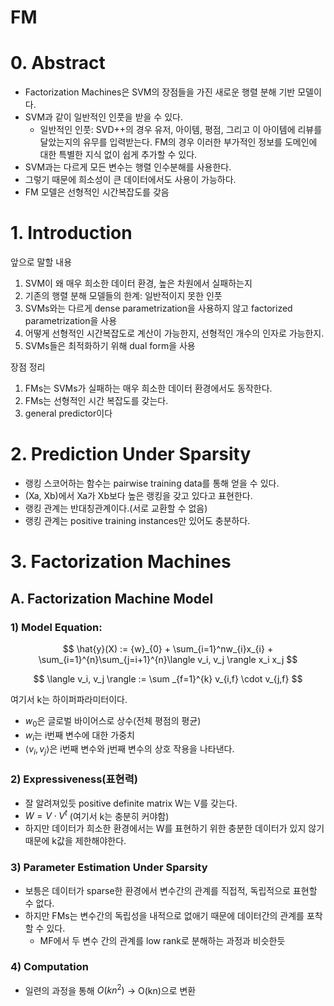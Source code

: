 # FM
# 0. Abstract

- Factorization Machines은 SVM의 장점들을 가진 새로운 행렬 분해 기반 모델이다.
- SVM과 같이 일반적인 인풋을 받을 수 있다.
    - 일반적인 인풋: SVD++의 경우 유저, 아이템, 평점, 그리고 이 아이템에 리뷰를 달았는지의 유무를 입력받는다. FM의 경우 이러한 부가적인 정보를 도메인에 대한 특별한 지식 없이 쉽게 추가할 수 있다.
- SVM과는 다르게 모든 변수는 행렬 인수분해를 사용한다.
- 그렇기 때문에 희소성이 큰 데이터에서도 사용이 가능하다.
- FM 모델은 선형적인 시간복잡도를 갖음

# 1. Introduction

앞으로 말할 내용

1. SVM이 왜 매우 희소한 데이터 환경, 높은 차원에서 실패하는지
2. 기존의 행렬 분해 모델들의 한계: 일반적이지 못한 인풋
3. SVMs와는 다르게 dense parametrization을 사용하지 않고 factorized parametrization을 사용
4. 어떻게 선형적인 시간복잡도로 계산이 가능한지, 선형적인 개수의 인자로 가능한지.
5. SVMs들은 최적화하기 위해 dual form을 사용

장점 정리

1. FMs는 SVMs가 실패하는 매우 희소한 데이터 환경에서도 동작한다.
2. FMs는 선형적인 시간 복잡도를 갖는다.
3. general predictor이다

# 2. Prediction Under Sparsity

- 랭킹 스코어하는 함수는 pairwise training data를 통해 얻을 수 있다.
- (Xa, Xb)에서 Xa가 Xb보다 높은 랭킹을 갖고 있다고 표현한다.
- 랭킹 관계는 반대칭관계이다.(서로 교환할 수 없음)
- 랭킹 관계는 positive training instances만 있어도 충분하다.

# 3. Factorization Machines

## A. Factorization Machine Model

### 1) Model Equation:

$$
\hat{y}(X) := {w}_{0} + \sum_{i=1}^nw_{i}x_{i} + \sum_{i=1}^{n}\sum_{j=i+1}^{n}\langle v_i, v_j \rangle x_i x_j
$$

$$
\langle v_i, v_j \rangle := \sum _{f=1}^{k} v_{i,f} \cdot v_{j,f}
$$

여기서 k는 하이퍼파라미터이다.

- $w_0$은 글로벌 바이어스로 상수(전체 평점의 평균)
- $w_i$는 i번째 변수에 대한 가중치
- $\langle v_i, v_j \rangle$은 i번째 변수와 j번째 변수의 상호 작용을 나타낸다.

### 2) Expressiveness(표현력)

- 잘 알려져있듯 positive definite matrix W는 V를 갖는다.
- $W = V \cdot V^t$ (여기서 k는 충분히 커야함)
- 하지만 데이터가 희소한 환경에서는 W를 표현하기 위한 충분한 데이터가 있지 않기 때문에 k값을 제한해야한다.

### 3) Parameter Estimation Under Sparsity

- 보틍은 데이터가 sparse한 환경에서 변수간의 관계를 직접적, 독립적으로 표현할 수 없다.
- 하지만 FMs는 변수간의 독립성을 내적으로 없애기 때문에 데이터간의 관계를 포착할 수 있다.
    - MF에서 두 변수 간의 관계를 low rank로 분해하는 과정과 비슷한듯

### 4) Computation

- 일련의 과정을 통해 $O(kn^2)$ → O(kn)으로 변환
